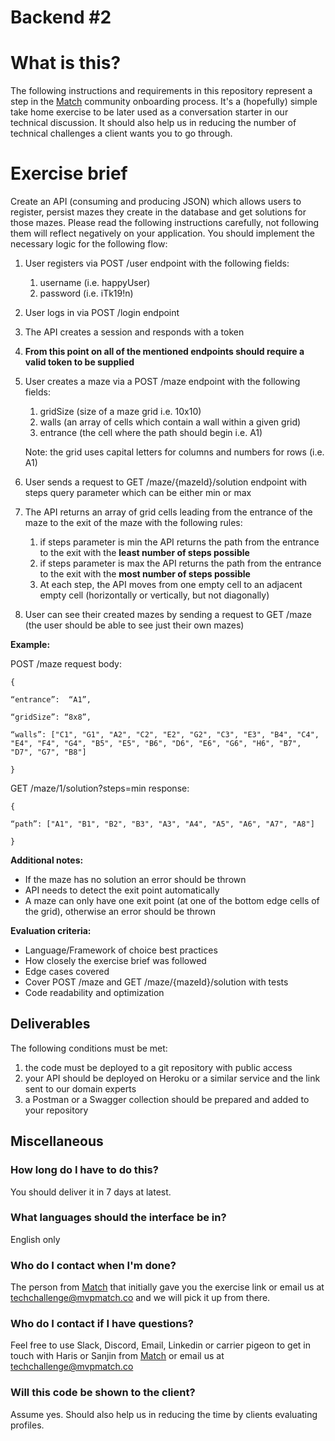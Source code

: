 
# Backend #2

# What is this?

The following instructions and requirements in this repository represent a step in the [Match](https://mvpmatch.co/) community onboarding process. It's a (hopefully) simple take home exercise to be later used as a conversation starter in our technical discussion. It should also help us in reducing the number of technical challenges a client wants you to go through.

# Exercise brief

Create an API (consuming and producing JSON) which allows users to register, persist mazes they create in the database and get solutions for those mazes. Please read the following instructions carefully, not following them will reflect negatively on your application. You should implement the necessary logic for the following flow:

1. User registers via POST /user endpoint with the following fields:
    1. username (i.e. happyUser)
    2. password (i.e. iTk19!n)
2. User logs in via POST /login endpoint
3. The API creates a session and responds with a token
4. **From this point on all of the mentioned endpoints should require a valid token to be supplied**
5. User creates a maze via a POST /maze endpoint with the following fields:
    1. gridSize (size of a maze grid i.e. 10x10)
    2. walls (an array of cells which contain a wall within a given grid)
    3. entrance (the cell where the path should begin i.e. A1)

   Note: the grid uses capital letters for columns and numbers for rows (i.e. A1)

6. User sends a request to GET /maze/{mazeId}/solution endpoint with steps query parameter which can be either min or max
7. The API returns an array of grid cells leading from the entrance of the maze to the exit of the maze with the following rules:
    1. if steps parameter is min the API returns the path from the entrance to the exit with the **least number of steps possible**
    2. if steps parameter is max the API returns the path from the entrance to the exit with the **most number of steps possible**
    3. At each step, the API moves from one empty cell to an adjacent empty cell (horizontally or vertically, but not diagonally)
8. User can see their created mazes by sending a request to GET /maze (the user should be able to see just their own mazes)

**Example:**

POST /maze request body:

`{`

`“entrance”:  “A1”,`

`“gridSize”: “8x8”,`

`“walls”: ["C1", "G1", "A2", "C2", "E2", "G2", "C3", "E3", "B4", "C4", "E4", "F4", "G4", "B5", "E5", "B6", "D6", "E6", "G6", "H6", "B7", "D7", "G7", "B8"]`

`}`

GET /maze/1/solution?steps=min response:

`{`

`“path”: ["A1", "B1", "B2", "B3", "A3", "A4", "A5", "A6", "A7", "A8"]`

`}`

**Additional notes:**

- If the maze has no solution an error should be thrown
- API needs to detect the exit point automatically
- A maze can only have one exit point (at one of the bottom edge cells of the grid), otherwise an error should be thrown

**Evaluation criteria:**

- Language/Framework of choice best practices
- How closely the exercise brief was followed
- Edge cases covered
- Cover POST /maze and GET /maze/{mazeId}/solution with tests
- Code readability and optimization

## Deliverables

The following conditions must be met:

1. the code must be deployed to a git repository with public access
2. your API should be deployed on Heroku or a similar service and the link sent to our domain experts
3. a Postman or a Swagger collection should be prepared and added to your repository

## Miscellaneous

### How long do I have to do this?

You should deliver it in 7 days at latest.

### What languages should the interface be in?

English only

### Who do I contact when I'm done?

The person from [Match](https://mvpmatch.co/) that initially gave you the exercise link or email us at [techchallenge@mvpmatch.co](mailto:techchallenge@mvpmatch.co) and we will pick it up from there.

### Who do I contact if I have questions?

Feel free to use Slack, Discord, Email, Linkedin or carrier pigeon to get in touch with Haris or Sanjin from [Match](https://mvpmatch.co/) or email us at [techchallenge@mvpmatch.co](mailto:techchallenge@mvpmatch.co)

### Will this code be shown to the client?

Assume yes. Should also help us in reducing the time by clients evaluating profiles.